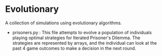 Evolutionary
============

A collection of simulations using evolutionary algorithms.

- prisoners.py : This file attempts to evolve a population of individuals playing optimal strategies for Iterated Prisoner's Dilemma.
The strategies are represented by arrays, and the individual can look at the past 4 game outcomes to make a decision in the next round.
